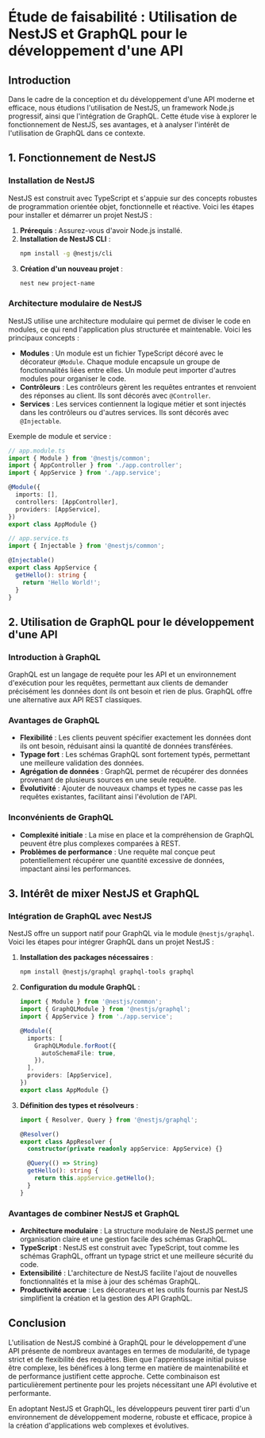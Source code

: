 
# Étude de faisabilité : Utilisation de NestJS et GraphQL pour le développement d'une API

## Introduction
Dans le cadre de la conception et du développement d'une API moderne et efficace, nous étudions l'utilisation de NestJS, un framework Node.js progressif, ainsi que l'intégration de GraphQL. Cette étude vise à explorer le fonctionnement de NestJS, ses avantages, et à analyser l'intérêt de l'utilisation de GraphQL dans ce contexte.

## 1. Fonctionnement de NestJS

### Installation de NestJS
NestJS est construit avec TypeScript et s'appuie sur des concepts robustes de programmation orientée objet, fonctionnelle et réactive. Voici les étapes pour installer et démarrer un projet NestJS :

1. **Prérequis** : Assurez-vous d'avoir Node.js installé.
2. **Installation de NestJS CLI** : 
   ```bash
   npm install -g @nestjs/cli
   ```
3. **Création d'un nouveau projet** :
   ```bash
   nest new project-name
   ```

### Architecture modulaire de NestJS
NestJS utilise une architecture modulaire qui permet de diviser le code en modules, ce qui rend l'application plus structurée et maintenable. Voici les principaux concepts :

- **Modules** : Un module est un fichier TypeScript décoré avec le décorateur `@Module`. Chaque module encapsule un groupe de fonctionnalités liées entre elles. Un module peut importer d'autres modules pour organiser le code.
- **Contrôleurs** : Les contrôleurs gèrent les requêtes entrantes et renvoient des réponses au client. Ils sont décorés avec `@Controller`.
- **Services** : Les services contiennent la logique métier et sont injectés dans les contrôleurs ou d'autres services. Ils sont décorés avec `@Injectable`.

Exemple de module et service :
```typescript
// app.module.ts
import { Module } from '@nestjs/common';
import { AppController } from './app.controller';
import { AppService } from './app.service';

@Module({
  imports: [],
  controllers: [AppController],
  providers: [AppService],
})
export class AppModule {}

// app.service.ts
import { Injectable } from '@nestjs/common';

@Injectable()
export class AppService {
  getHello(): string {
    return 'Hello World!';
  }
}
```

## 2. Utilisation de GraphQL pour le développement d'une API

### Introduction à GraphQL
GraphQL est un langage de requête pour les API et un environnement d'exécution pour les requêtes, permettant aux clients de demander précisément les données dont ils ont besoin et rien de plus. GraphQL offre une alternative aux API REST classiques.

### Avantages de GraphQL
- **Flexibilité** : Les clients peuvent spécifier exactement les données dont ils ont besoin, réduisant ainsi la quantité de données transférées.
- **Typage fort** : Les schémas GraphQL sont fortement typés, permettant une meilleure validation des données.
- **Agrégation de données** : GraphQL permet de récupérer des données provenant de plusieurs sources en une seule requête.
- **Évolutivité** : Ajouter de nouveaux champs et types ne casse pas les requêtes existantes, facilitant ainsi l'évolution de l'API.

### Inconvénients de GraphQL
- **Complexité initiale** : La mise en place et la compréhension de GraphQL peuvent être plus complexes comparées à REST.
- **Problèmes de performance** : Une requête mal conçue peut potentiellement récupérer une quantité excessive de données, impactant ainsi les performances.

## 3. Intérêt de mixer NestJS et GraphQL

### Intégration de GraphQL avec NestJS
NestJS offre un support natif pour GraphQL via le module `@nestjs/graphql`. Voici les étapes pour intégrer GraphQL dans un projet NestJS :

1. **Installation des packages nécessaires** :
   ```bash
   npm install @nestjs/graphql graphql-tools graphql
   ```
2. **Configuration du module GraphQL** :
   ```typescript
   import { Module } from '@nestjs/common';
   import { GraphQLModule } from '@nestjs/graphql';
   import { AppService } from './app.service';

   @Module({
     imports: [
       GraphQLModule.forRoot({
         autoSchemaFile: true,
       }),
     ],
     providers: [AppService],
   })
   export class AppModule {}
   ```
3. **Définition des types et résolveurs** :
   ```typescript
   import { Resolver, Query } from '@nestjs/graphql';

   @Resolver()
   export class AppResolver {
     constructor(private readonly appService: AppService) {}

     @Query(() => String)
     getHello(): string {
       return this.appService.getHello();
     }
   }
   ```

### Avantages de combiner NestJS et GraphQL
- **Architecture modulaire** : La structure modulaire de NestJS permet une organisation claire et une gestion facile des schémas GraphQL.
- **TypeScript** : NestJS est construit avec TypeScript, tout comme les schémas GraphQL, offrant un typage strict et une meilleure sécurité du code.
- **Extensibilité** : L'architecture de NestJS facilite l'ajout de nouvelles fonctionnalités et la mise à jour des schémas GraphQL.
- **Productivité accrue** : Les décorateurs et les outils fournis par NestJS simplifient la création et la gestion des API GraphQL.

## Conclusion
L'utilisation de NestJS combiné à GraphQL pour le développement d'une API présente de nombreux avantages en termes de modularité, de typage strict et de flexibilité des requêtes. Bien que l'apprentissage initial puisse être complexe, les bénéfices à long terme en matière de maintenabilité et de performance justifient cette approche. Cette combinaison est particulièrement pertinente pour les projets nécessitant une API évolutive et performante.

En adoptant NestJS et GraphQL, les développeurs peuvent tirer parti d'un environnement de développement moderne, robuste et efficace, propice à la création d'applications web complexes et évolutives.


